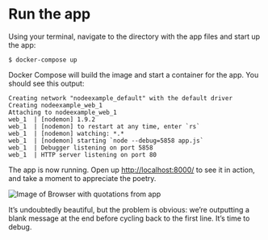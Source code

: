 # Run the app

Using your terminal, navigate to the directory with the app files and start up the app:

```
$ docker-compose up
```

Docker Compose will build the image and start a container for the app. You should see this output:

```
Creating network "nodeexample_default" with the default driver
Creating nodeexample_web_1
Attaching to nodeexample_web_1
web_1  | [nodemon] 1.9.2
web_1  | [nodemon] to restart at any time, enter `rs`
web_1  | [nodemon] watching: *.*
web_1  | [nodemon] starting `node --debug=5858 app.js`
web_1  | Debugger listening on port 5858
web_1  | HTTP server listening on port 80
```

The app is now running. Open up [http://localhost:8000/](http://localhost:8000) to see it in action, and take a moment to appreciate the poetry.

![Image of Browser with quotations from app](../images/browser-broken.gif "Image of a green background with quotes cycling through. Last image is just two quotation marks")

It’s undoubtedly beautiful, but the problem is obvious: we’re outputting a blank message at the end before cycling back to the first line. It’s time to debug.
